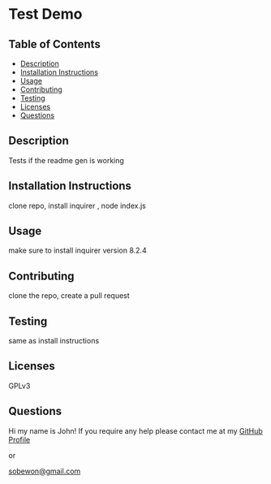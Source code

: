 

# Test Demo

## Table of Contents

- [Description](#description)
- [Installation Instructions](#installation-instructions)
- [Usage](#usage)
- [Contributing](#contributing)
- [Testing](#testing)
- [Licenses](#licenses)
- [Questions](#questions)

## Description

Tests if the readme gen is working

## Installation Instructions

clone repo, install inquirer , node index.js

## Usage

make sure to install inquirer version 8.2.4

## Contributing

clone the repo, create a pull request

## Testing

same as install instructions

## Licenses

GPLv3

## Questions

Hi my name is John! If you require any help please contact me at my [GitHub Profile](https://github.com/sobewon)

or

sobewon@gmail.com

